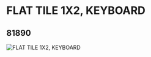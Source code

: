 # FLAT TILE 1X2, KEYBOARD
## 81890
![FLAT TILE 1X2, KEYBOARD](https://lc-www-live-s.legocdn.com/media/bricks/5/2/4293350.jpg)